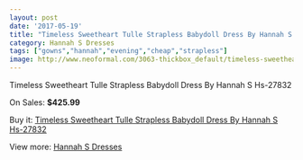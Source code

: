 ```yaml
---
layout: post
date: '2017-05-19'
title: "Timeless Sweetheart Tulle Strapless Babydoll Dress By Hannah S Hs-27832"
category: Hannah S Dresses
tags: ["gowns","hannah","evening","cheap","strapless"]
image: http://www.neoformal.com/3063-thickbox_default/timeless-sweetheart-tulle-strapless-babydoll-dress-by-hannah-s-hs-27832.jpg
---
```

Timeless Sweetheart Tulle Strapless Babydoll Dress By Hannah S Hs-27832

On Sales: **$425.99**
<a href="https://www.neoformal.com/en/hannah-s-dresses/1142-timeless-sweetheart-tulle-strapless-babydoll-dress-by-hannah-s-hs-27832.html"><amp-img layout="responsive" width="600" height="600" src="//www.neoformal.com/3063-thickbox_default/timeless-sweetheart-tulle-strapless-babydoll-dress-by-hannah-s-hs-27832.jpg" alt="Timeless Sweetheart Tulle Strapless Babydoll Dress By Hannah S Hs-27832 0" /></a>
<a href="https://www.neoformal.com/en/hannah-s-dresses/1142-timeless-sweetheart-tulle-strapless-babydoll-dress-by-hannah-s-hs-27832.html"><amp-img layout="responsive" width="600" height="600" src="//www.neoformal.com/3065-thickbox_default/timeless-sweetheart-tulle-strapless-babydoll-dress-by-hannah-s-hs-27832.jpg" alt="Timeless Sweetheart Tulle Strapless Babydoll Dress By Hannah S Hs-27832 1" /></a>
<a href="https://www.neoformal.com/en/hannah-s-dresses/1142-timeless-sweetheart-tulle-strapless-babydoll-dress-by-hannah-s-hs-27832.html"><amp-img layout="responsive" width="600" height="600" src="//www.neoformal.com/3064-thickbox_default/timeless-sweetheart-tulle-strapless-babydoll-dress-by-hannah-s-hs-27832.jpg" alt="Timeless Sweetheart Tulle Strapless Babydoll Dress By Hannah S Hs-27832 2" /></a>

Buy it: [Timeless Sweetheart Tulle Strapless Babydoll Dress By Hannah S Hs-27832](https://www.neoformal.com/en/hannah-s-dresses/1142-timeless-sweetheart-tulle-strapless-babydoll-dress-by-hannah-s-hs-27832.html "Timeless Sweetheart Tulle Strapless Babydoll Dress By Hannah S Hs-27832")

View more: [Hannah S Dresses](https://www.neoformal.com/en/12-hannah-s-dresses "Hannah S Dresses")